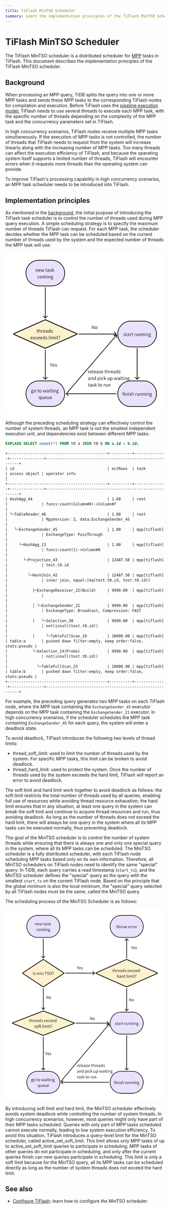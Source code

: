 ```yaml
---
title: TiFlash MinTSO Scheduler
summary: Learn the implementation principles of the TiFlash MinTSO Scheduler.
---
```


# TiFlash MinTSO Scheduler

The TiFlash MinTSO scheduler is a distributed scheduler for [MPP](/glossary.md#massively-parallel-processing-mpp) tasks in TiFlash. This document describes the implementation principles of the TiFlash MinTSO scheduler.

## Background

When processing an MPP query, TiDB splits the query into one or more MPP tasks and sends these MPP tasks to the corresponding TiFlash nodes for compilation and execution. Before TiFlash uses the [pipeline execution model](/tiflash/tiflash-pipeline-model.md), TiFlash needs to use several threads to execute each MPP task, with the specific number of threads depending on the complexity of the MPP task and the concurrency parameters set in TiFlash.

In high concurrency scenarios, TiFlash nodes receive multiple MPP tasks simultaneously. If the execution of MPP tasks is not controlled, the number of threads that TiFlash needs to request from the system will increase linearly along with the increasing number of MPP tasks. Too many threads can affect the execution efficiency of TiFlash, and because the operating system itself supports a limited number of threads, TiFlash will encounter errors when it requests more threads than the operating system can provide.

To improve TiFlash's processing capability in high concurrency scenarios, an MPP task scheduler needs to be introduced into TiFlash.

## Implementation principles

As mentioned in the [background](#background), the initial purpose of introducing the TiFlash task scheduler is to control the number of threads used during MPP query execution. A simple scheduling strategy is to specify the maximum number of threads TiFlash can request. For each MPP task, the scheduler decides whether the MPP task can be scheduled based on the current number of threads used by the system and the expected number of threads the MPP task will use:

![TiFlash MinTSO Scheduler v1](./media/tiflash/tiflash_mintso_v1.png)

Although the preceding scheduling strategy can effectively control the number of system threads, an MPP task is not the smallest independent execution unit, and dependencies exist between different MPP tasks:

```sql
EXPLAIN SELECT count(*) FROM t0 a JOIN t0 b ON a.id = b.id;
```

```
+--------------------------------------------+----------+--------------+---------------+----------------------------------------------------------+
| id                                         | estRows  | task         | access object | operator info                                            |
+--------------------------------------------+----------+--------------+---------------+----------------------------------------------------------+
| HashAgg_44                                 | 1.00     | root         |               | funcs:count(Column#8)->Column#7                          |
| └─TableReader_46                           | 1.00     | root         |               | MppVersion: 2, data:ExchangeSender_45                    |
|   └─ExchangeSender_45                      | 1.00     | mpp[tiflash] |               | ExchangeType: PassThrough                                |
|     └─HashAgg_13                           | 1.00     | mpp[tiflash] |               | funcs:count(1)->Column#8                                 |
|       └─Projection_43                      | 12487.50 | mpp[tiflash] |               | test.t0.id                                               |
|         └─HashJoin_42                      | 12487.50 | mpp[tiflash] |               | inner join, equal:[eq(test.t0.id, test.t0.id)]           |
|           ├─ExchangeReceiver_22(Build)     | 9990.00  | mpp[tiflash] |               |                                                          |
|           │ └─ExchangeSender_21            | 9990.00  | mpp[tiflash] |               | ExchangeType: Broadcast, Compression: FAST               |
|           │   └─Selection_20               | 9990.00  | mpp[tiflash] |               | not(isnull(test.t0.id))                                  |
|           │     └─TableFullScan_19         | 10000.00 | mpp[tiflash] | table:a       | pushed down filter:empty, keep order:false, stats:pseudo |
|           └─Selection_24(Probe)            | 9990.00  | mpp[tiflash] |               | not(isnull(test.t0.id))                                  |
|             └─TableFullScan_23             | 10000.00 | mpp[tiflash] | table:b       | pushed down filter:empty, keep order:false, stats:pseudo |
+--------------------------------------------+----------+--------------+---------------+----------------------------------------------------------+
```

For example, the preceding query generates two MPP tasks on each TiFlash node, where the MPP task containing the `ExchangeSender_45` executor depends on the MPP task containing the `ExchangeSender_21` executor. In high concurrency scenarios, if the scheduler schedules the MPP task containing `ExchangeSender_45` for each query, the system will enter a deadlock state.

To avoid deadlock, TiFlash introduces the following two levels of thread limits:

* thread_soft_limit: used to limit the number of threads used by the system. For specific MPP tasks, this limit can be broken to avoid deadlock.
* thread_hard_limit: used to protect the system. Once the number of threads used by the system exceeds the hard limit, TiFlash will report an error to avoid deadlock.

The soft limit and hard limit work together to avoid deadlock as follows: the soft limit restricts the total number of threads used by all queries, enabling full use of resources while avoiding thread resource exhaustion; the hard limit ensures that in any situation, at least one query in the system can break the soft limit and continue to acquire thread resources and run, thus avoiding deadlock. As long as the number of threads does not exceed the hard limit, there will always be one query in the system where all its MPP tasks can be executed normally, thus preventing deadlock.

The goal of the MinTSO scheduler is to control the number of system threads while ensuring that there is always one and only one special query in the system, where all its MPP tasks can be scheduled. The MinTSO scheduler is a fully distributed scheduler, with each TiFlash node scheduling MPP tasks based only on its own information. Therefore, all MinTSO schedulers on TiFlash nodes need to identify the same "special" query. In TiDB, each query carries a read timestamp (`start_ts`), and the MinTSO scheduler defines the "special" query as the query with the smallest `start_ts` on the current TiFlash node. Based on the principle that the global minimum is also the local minimum, the "special" query selected by all TiFlash nodes must be the same, called the MinTSO query.

The scheduling process of the MinTSO Scheduler is as follows:

![TiFlash MinTSO Scheduler v2](./media/tiflash/tiflash_mintso_v2.png)

By introducing soft limit and hard limit, the MinTSO scheduler effectively avoids system deadlock while controlling the number of system threads. In high concurrency scenarios, however, most queries might only have part of their MPP tasks scheduled. Queries with only part of MPP tasks scheduled cannot execute normally, leading to low system execution efficiency. To avoid this situation, TiFlash introduces a query-level limit for the MinTSO scheduler, called active_set_soft_limit. This limit allows only MPP tasks of up to active_set_soft_limit queries to participate in scheduling; MPP tasks of other queries do not participate in scheduling, and only after the current queries finish can new queries participate in scheduling. This limit is only a soft limit because for the MinTSO query, all its MPP tasks can be scheduled directly as long as the number of system threads does not exceed the hard limit.

## See also

- [Configure TiFlash](/tiflash/tiflash-configuration.md): learn how to configure the MinTSO scheduler.
